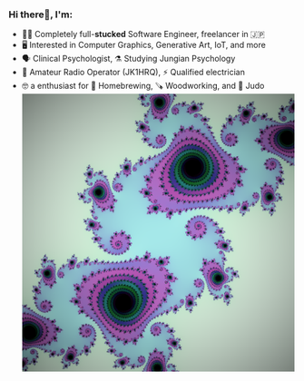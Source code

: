 ### Hi there👋, I'm:

- 👨‍💻 Completely full-**stucked** Software Engineer, freelancer in 🇯🇵
- 🖥️ Interested in Computer Graphics, Generative Art, IoT, and more
- 🗣️ Clinical Psychologist, ⚗️ Studying Jungian Psychology
- 📡 Amateur Radio Operator (JK1HRQ), ⚡ Qualified electrician
- 🤓 a enthusiast for 🍺 Homebrewing, 🪚 Woodworking, and 🥋 Judo
![JuliaSet](julia.png)
